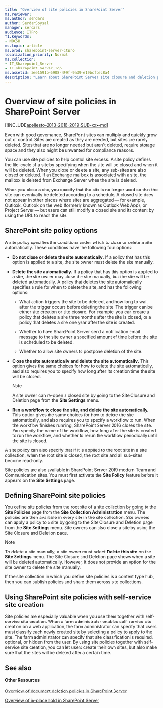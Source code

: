 ```yaml
---
title: "Overview of site policies in SharePoint Server"
ms.reviewer: 
ms.author: serdars
author: SerdarSoysal
manager: serdars
audience: ITPro
f1.keywords:
- NOCSH
ms.topic: article
ms.prod: sharepoint-server-itpro
localization_priority: Normal
ms.collection:
- IT_Sharepoint_Server
- IT_Sharepoint_Server_Top
ms.assetid: 3ee1591b-6908-499f-9a39-e19bcfbec8a4
description: "Learn about SharePoint Server site closure and deletion policies and how they apply to SharePoint governance and self-service site creation."
---
```


# Overview of site policies in SharePoint Server

[!INCLUDE[appliesto-2013-2016-2019-SUB-xxx-md](../includes/appliesto-2013-2016-2019-SUB-xxx-md.md)]
  
Even with good governance, SharePoint sites can multiply and quickly grow out of control. Sites are created as they are needed, but sites are rarely deleted. Sites that are no longer needed but aren't deleted, require storage space and they also might be unwanted for compliance reasons.
  
You can use site policies to help control site excess. A site policy defines the life-cycle of a site by specifying when the site will be closed and when it will be deleted. When you close or delete a site, any sub-sites are also closed or deleted. If an Exchange mailbox is associated with a site, the mailbox is deleted from Exchange Server when the site is deleted.
  
When you close a site, you specify that the site is no longer used so that the site can eventually be deleted according to a schedule. A closed site does not appear in other places where sites are aggregated — for example, Outlook, Outlook on the web (formerly known as Outlook Web App), or Project Server — but users can still modify a closed site and its content by using the URL to reach the site.
  
## SharePoint site policy options

A site policy specifies the conditions under which to close or delete a site automatically. These conditions have the following four options:
  
- **Do not close or delete the site automatically.** If a policy that has this option is applied to a site, the site owner must delete the site manually. 
    
- **Delete the site automatically.** If a policy that has this option is applied to a site, the site owner may close the site manually, but the site will be deleted automatically. A policy that deletes the site automatically specifies a rule for when to delete the site, and has the following options: 
    
  - What action triggers the site to be deleted, and how long to wait after the trigger occurs before deleting the site. The trigger can be either site creation or site closure. For example, you can create a policy that deletes a site three months after the site is closed, or a policy that deletes a site one year after the site is created.
    
  - Whether to have SharePoint Server send a notification email message to the site owner a specified amount of time before the site is scheduled to be deleted.
    
  - Whether to allow site owners to postpone deletion of the site.
    
- **Close the site automatically and delete the site automatically.** This option gives the same choices for how to delete the site automatically, and also requires you to specify how long after its creation time the site will be closed. 
    
    > [!NOTE]
    > A site owner can re-open a closed site by going to the Site Closure and Deletion page from the **Site Settings** menu. 
  
- **Run a workflow to close the site, and delete the site automatically.** This option gives the same choices for how to delete the site automatically, and also requires you to specify a workflow to run. When the workflow finishes running, SharePoint Server 2016 closes the site. You specify the name of the workflow, how long after the site is created to run the workflow, and whether to rerun the workflow periodically until the site is closed. 
    
A site policy can also specify that if it is applied to the root site in a site collection, when the root site is closed, the root site and all sub-sites become read-only.

Site policies are also available in SharePoint Server 2019 modern Team and Communication sites. You must first activate the **Site Policy** feature before it appears on the **Site Settings** page. 
  
## Defining SharePoint site policies

You define site policies from the root site of a site collection by going to the **Site Policies** page from the **Site Collection Administration** menu. The policies are then available in every site in the site collection. Site owners can apply a policy to a site by going to the Site Closure and Deletion page from the **Site Settings** menu. Site owners can also close a site by using the Site Closure and Deletion page. 
  
> [!NOTE]
> To delete a site manually, a site owner must select **Delete this site** on the **Site Settings** menu. The Site Closure and Deletion page shows when a site will be deleted automatically. However, it does not provide an option for the site owner to delete the site manually. 
  
If the site collection in which you define site policies is a content type hub, then you can publish policies and share them across site collections.
  
## Using SharePoint site policies with self-service site creation

Site policies are especially valuable when you use them together with self-service site creation. When a farm administrator enables self-service site creation on a web application, the farm administrator can specify that users must classify each newly created site by selecting a policy to apply to the site. The farm administrator can specify that site classification is required, optional, or hidden from the user. By using site policies together with self-service site creation, you can let users create their own sites, but also make sure that the sites will be deleted after a certain time.
  
## See also

#### Other Resources

[Overview of document deletion policies in SharePoint Server](https://go.microsoft.com/fwlink/?linkid=845552)
  
[Overview of in-place hold in SharePoint Server](https://go.microsoft.com/fwlink/?linkid=845553)

